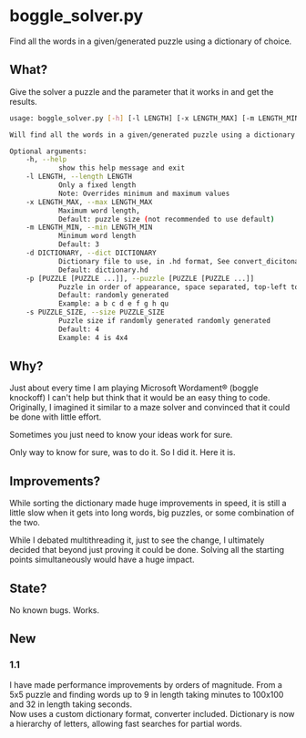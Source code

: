 # boggle_solver.py

Find all the words in a given/generated puzzle using a dictionary of choice.

## What?

Give the solver a puzzle and the parameter that it works in and get the results.

```bash
usage: boggle_solver.py [-h] [-l LENGTH] [-x LENGTH_MAX] [-m LENGTH_MIN] [-d DICTIONARY] [-p [PUZZLE [PUZZLE ...]]] [-s PUZZLE_SIZE]

Will find all the words in a given/generated puzzle using a dictionary of choice.

Optional arguments:
    -h, --help
            show this help message and exit
    -l LENGTH, --length LENGTH
            Only a fixed length
            Note: Overrides minimum and maximum values
    -x LENGTH_MAX, --max LENGTH_MAX
            Maximum word length,
            Default: puzzle size (not recommended to use default)
    -m LENGTH_MIN, --min LENGTH_MIN
            Minimum word length
            Default: 3
    -d DICTIONARY, --dict DICTIONARY
            Dictionary file to use, in .hd format, See convert_dicitonary.py
            Default: dictionary.hd
    -p [PUZZLE [PUZZLE ...]], --puzzle [PUZZLE [PUZZLE ...]]
            Puzzle in order of appearance, space separated, top-left to bottom-right
            Default: randomly generated
            Example: a b c d e f g h qu
    -s PUZZLE_SIZE, --size PUZZLE_SIZE
            Puzzle size if randomly generated randomly generated
            Default: 4
            Example: 4 is 4x4
```

## Why?
Just about every time I am playing Microsoft Wordament® (boggle knockoff) I can't help but think that it would be an easy thing to code.  Originally, I imagined it similar to a maze solver and convinced that it could be done with little effort.

Sometimes you just need to know your ideas work for sure.

Only way to know for sure, was to do it.  So I did it.  Here it is.

## Improvements?
While sorting the dictionary made huge improvements in speed, it is still a little slow when it gets into long words, big puzzles, or some combination of the two.

While I debated multithreading it, just to see the change, I ultimately decided that beyond just proving it could be done.  Solving all the starting points simultaneously would have a huge impact.

## State?
No known bugs.  Works.

## New
### 1.1
I have made performance improvements by orders of magnitude.  From a 5x5 puzzle and finding words up to 9 in length taking minutes to 100x100 and 32 in length taking seconds.\
Now uses a custom dictionary format, converter included.  Dictionary is now a hierarchy of letters, allowing fast searches for partial words.
